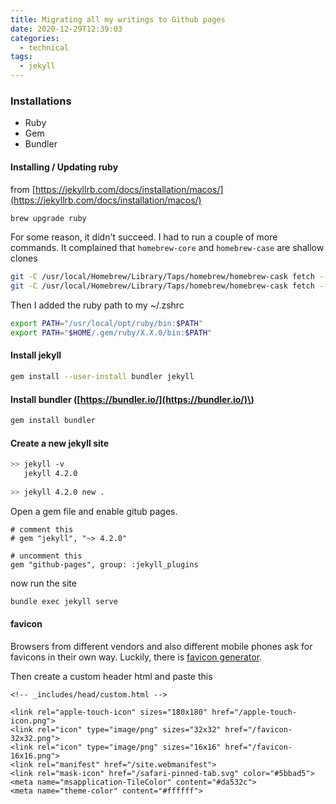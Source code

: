 ```yaml
---
title: Migrating all my writings to Github pages
date: 2020-12-29T12:39:03
categories:
  - technical
tags:
  - jekyll
---
```



### Installations

* Ruby
* Gem
* Bundler

#### Installing / Updating ruby

from [https://jekyllrb.com/docs/installation/macos/](https://jekyllrb.com/docs/installation/macos/) 

```bash
brew upgrade ruby
```

For some reason, it didn't succeed. I had to run a couple of more commands. It complained that `homebrew-core` and `homebrew-case` are shallow clones

```bash
git -C /usr/local/Homebrew/Library/Taps/homebrew/homebrew-cask fetch --unshallow
git -C /usr/local/Homebrew/Library/Taps/homebrew/homebrew-cask fetch --unshallow
```

Then I added the ruby path to my ~/.zshrc

```bash
export PATH="/usr/local/opt/ruby/bin:$PATH"
export PATH="$HOME/.gem/ruby/X.X.0/bin:$PATH"
```

#### Install jekyll

```bash
gem install --user-install bundler jekyll
```

#### Install bundler \([https://bundler.io/](https://bundler.io/)\)

```bash
gem install bundler
```



#### Create a new jekyll site

```bash
>> jekyll -v 
   jekyll 4.2.0
   
>> jekyll 4.2.0 new .
```

Open a gem file and enable gitub pages.

```text
# comment this
# gem "jekyll", "~> 4.2.0"

# uncomment this
gem "github-pages", group: :jekyll_plugins
```

now run the site 

```bash
bundle exec jekyll serve
```

#### favicon

Browsers from different vendors and also different mobile phones ask for favicons in their own way. Luckily, there is [favicon generator](https://realfavicongenerator.net/).

Then create a custom header html and paste this

```markup
<!-- _includes/head/custom.html -->

<link rel="apple-touch-icon" sizes="180x180" href="/apple-touch-icon.png">
<link rel="icon" type="image/png" sizes="32x32" href="/favicon-32x32.png">
<link rel="icon" type="image/png" sizes="16x16" href="/favicon-16x16.png">
<link rel="manifest" href="/site.webmanifest">
<link rel="mask-icon" href="/safari-pinned-tab.svg" color="#5bbad5">
<meta name="msapplication-TileColor" content="#da532c">
<meta name="theme-color" content="#ffffff">
```

